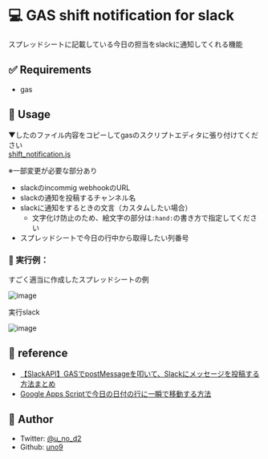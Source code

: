 # 💻 GAS shift notification for slack
スプレッドシートに記載している今日の担当をslackに通知してくれる機能

## ✅ Requirements
- gas

## 🚀 Usage
▼したのファイル内容をコピーしてgasのスクリプトエディタに張り付けてください   
[shift_notification.js](./shift_notification.js)

※一部変更が必要な部分あり
- slackのincommig webhookのURL
- slackの通知を投稿するチャンネル名
- slackに通知をするときの文言（カスタムしたい場合）
  - 文字化け防止のため、絵文字の部分は`:hand:`の書き方で指定してください
- スプレッドシートで今日の行中から取得したい列番号

### 📝 実行例：   
すごく適当に作成したスプレッドシートの例

![image](https://user-images.githubusercontent.com/47252405/129755554-c0520272-398e-4a27-a936-0c74af6a21d2.png)

実行slack

![image](https://user-images.githubusercontent.com/47252405/129755376-640e7c5f-8d2b-4be7-8627-743e6d4bf82e.png)


## 🤝 reference
- [【SlackAPI】GASでpostMessageを叩いて、Slackにメッセージを投稿する方法まとめ](https://tanuhack.com/gas-slackapi-postmessage/)
- [Google Apps Scriptで今日の日付の行に一瞬で移動する方法](https://tdyu.hatenablog.jp/entry/2019/05/04/135847)

## 👤 Author
- Twitter: [@u_no_d2](https://twitter.com/u_no_d2)
- Github: [uno9](https://github.com/uno9)

